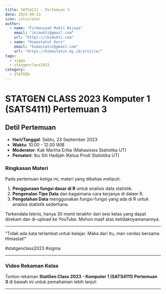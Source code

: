 ```yaml
--- 
title: SATS4111 - Pertemuan 3
date: 2023-09-23
icon: calculator
author:
  - name: "Firmansyah Mukti Wijaya"
    email: "ikimukti@gmail.com"
    url: "https://ikimukti.com"
  - name: "Himastatut Docs"
    email: "himastatut@gmail.com"
    url: "https://himastatut.my.id/article/"
tags:
  - sigma
  - statgenclass2023
category: 
  - STATGEN
--- 
```


# STATGEN CLASS 2023 Komputer 1 (SATS4111) Pertemuan 3

## Detil Pertemuan

- **Hari/Tanggal**: Sabtu, 23 September 2023
- **Waktu**: 10.00 - 12.00 WIB
- **Moderator**: Kak Martha Erlita (Mahasiswa Statistika UT)
- **Pemateri**: Ibu Siti Hadijah (Ketua Prodi Statistika UT)

### Ringkasan Materi
Pada pertemuan ketiga ini, materi yang dibahas meliputi:
1. **Penggunaan fungsi dasar di R** untuk analisis data statistik.
2. **Pengenalan Tipe Data** dan bagaimana cara kerjanya di dalam R.
3. **Pengolahan Data** menggunakan fungsi-fungsi yang ada di R untuk analisis statistik sederhana.

Terkendala teknis, hanya 30 menit terakhir dari sesi kelas yang dapat direkam dan di-upload ke YouTube. Mohon maaf atas ketidaknyamanannya.

--- 

"Tidak ada kata terlambat untuk belajar. Maka dari itu, mari cerdas bersama Himastat!"

#statgenclass2023 #sigma

--- 

### Video Rekaman Kelas
Tonton rekaman **StatGen Class 2023 - Komputer 1 (SATS4111) Pertemuan 3** di bawah ini untuk pemahaman lebih lanjut:

<VidStack
  src="youtube/YosH3cpp8xE"
  title="StatGen Class 2023 - Komputer 1 (SATS4111) Pertemuan 3"
/>

--- 

